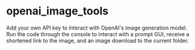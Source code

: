 # openai_image_tools
Add your own API key to interact with OpenAI's image generation model. Run the code through the console to interact with a prompt GUI, receive a shortened link to the image, and an image download to the current folder.
